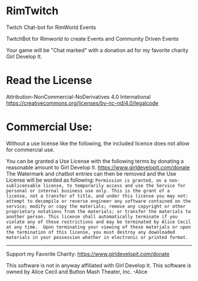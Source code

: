 # RimTwitch
Twitch Chat-bot for RimWorld Events

TwitchBot for Rimworld to create Events and Community Driven Events
        
Your game will be "Chat marked" with a donation ad for my favorite charity Girl Develop It.

# Read the License
Attribution-NonCommercial-NoDerivatives 4.0 International
https://creativecommons.org/licenses/by-nc-nd/4.0/legalcode

 
# Commercial Use: 
Without a use license like the following, the included licence does not allow for commercial use.

You can be granted a Use License with the following terms by donating a reasonable amount to Girl Develop It.  https://www.girldevelopit.com/donate
The Watermark and chatbot entries can then be removed and the Use License will be worded as following:
`Permission is granted, on a non-sublicensable license, to temporarily access and use the Service for personal or internal business use only.
This is the grant of a license, not a transfer of title, and under this license you may not:
    attempt to decompile or reverse engineer any software contained on the service;
    modify or copy the materials;
    remove any copyright or other proprietary notations from the materials; or
    transfer the materials to another person.
This license shall automatically terminate if you violate any of these restrictions and may be terminated by Alice Cecil at any time. 
Upon terminating your viewing of these materials or upon the termination of this license, you must destroy any downloaded materials in your possession whether in electronic or printed format.`



----
Support my Favorite Charity:
https://www.girldevelopit.com/donate
        
This software is not in anyway affiliated with Girl Develop It. 
This software is owned by Alice Cecil and Button Mash Theater, Inc. 
-Alice
